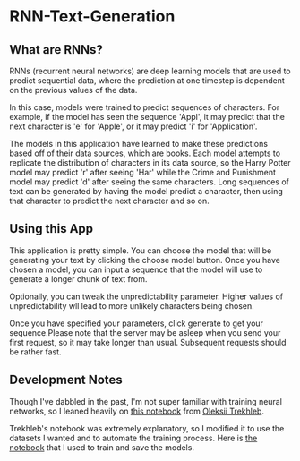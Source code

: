# RNN-Text-Generation

## What are RNNs?

RNNs (recurrent neural networks) are deep learning models that are used to predict sequential data, where the prediction at one timestep is dependent on the previous values of the data.

In this case, models were trained to predict sequences of characters. For example, if the model has seen the sequence 'Appl', it may predict that the next character is 'e' for 'Apple', or it may predict 'i' for 'Application'.

The models in this application have learned to make these predictions based off of their data sources, which are books. Each model attempts to replicate the distribution of characters in its data source, so the Harry Potter model may predict 'r' after seeing 'Har' while the Crime and Punishment model may predict 'd' after seeing the same characters. Long sequences of text can be generated by having the model predict a character, then using that character to predict the next character and so on.

## Using this App

This application is pretty simple. You can choose the model that will be generating your text by clicking the choose model button. Once you have chosen a model, you can input a sequence that the model will use to generate a longer chunk of text from.

Optionally, you can tweak the unpredictability parameter. Higher values of unpredictability wll lead to more unlikely characters being chosen.

Once you have specified your parameters, click generate to get your sequence.Please note that the server may be asleep when you send your first request, so it may take longer than usual. Subsequent requests should be rather fast.


## Development Notes
Though I've dabbled in the past, I'm not super familiar with training neural networks, so I leaned heavily on [this notebook](https://colab.research.google.com/github/trekhleb/machine-learning-experiments/blob/master/experiments/text_generation_shakespeare_rnn/text_generation_shakespeare_rnn.ipynb) from [Oleksii Trekhleb](https://github.com/trekhleb). 

Trekhleb's notebook was extremely explanatory, so I modified it to use the datasets I wanted and to automate the training process. Here is [the notebook](https://colab.research.google.com/drive/1vw4HK88PLpP2tqgKT4RQtyaJzeFjLIUw) that I used to train and save the models.